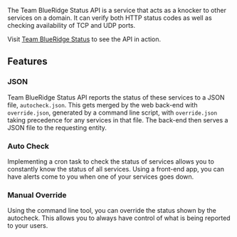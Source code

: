 The Team BlueRidge Status API is a service that acts as a knocker to other services on a domain. It can verify both HTTP status codes as well as checking availability of TCP and UDP ports.

Visit [Team BlueRidge Status](https://status.teamblueridge.org) to see the API in action.

## Features

### JSON

Team BlueRidge Status API reports the status of these services to a JSON file, `autocheck.json`. This gets merged by the web back-end with `override.json`, generated by a command line script, with `override.json` taking precedence for any services in that file. The back-end then serves a JSON file to the requesting entity.

### Auto Check

Implementing a cron task to check the status of services allows you to constantly know the status of all services. Using a front-end app, you can have alerts come to you when one of your services goes down.

### Manual Override

Using the command line tool, you can override the status shown by the autocheck. This allows you to always have control of what is being reported to your users.
